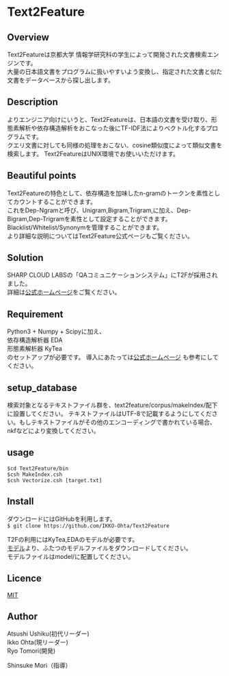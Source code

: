 Text2Feature
====

## Overview
Text2Featureは京都大学 情報学研究科の学生によって開発された文書検索エンジンです。  
大量の日本語文書をプログラムに扱いやすいよう変換し、指定された文書と似た文書をデータベースから探し出します。
## Description
よりエンジニア向けにいうと、Text2Featureは、日本語の文書を受け取り、形態素解析や依存構造解析をおこなった後にTF-IDF法によりベクトル化するプログラムです。  
クエリ文書に対しても同様の処理をおこない、cosine類似度によって類似文書を検索します。 
Text2FeatureはUNIX環境でお使いいただけます。  

## Beautiful points

Text2Featureの特色として、依存構造を加味したn-gramのトークンを素性としてカウントすることができます。  
これをDep-Ngramと呼び、Unigram,Bigram,Trigram,に加え、Dep-Bigram,Dep-Trigramを素性として設定することができます。  
Blacklist/Whitelist/Synonymを管理することができます。  
より詳細な説明についてはText2Feature公式ページもご覧ください。

## Solution
SHARP CLOUD LABSの「QAコミュニケーションシステム」にT2Fが採用されました。  
詳細は[公式ホームページ](http://qac.cloudlabs.sharp.co.jp/)をご覧ください。

## Requirement
Python3 + Numpy + Scipyに加え、  
依存構造解析器 EDA  
形態素解析器 KyTea  
のセットアップが必要です。 
導入にあたっては[公式ホームページ](http://plata.ar.media.kyoto-u.ac.jp/tool/Text2Feature/t2fdoc/_build/html/Tutorial.html)
 も参考にしてください。  

## setup_database
検索対象となるテキストファイル群を、text2feature/corpus/makeIndex/配下に設置してください。 
テキストファイルはUTF-8で記載するようにしてください。もしテキストファイルがその他のエンコーディングで書かれている場合、nkfなどにより変換してください。 

## usage

`$cd Text2Feature/bin`  
`$csh MakeIndex.csh`  
`$csh Vectorize.csh [target.txt]`  


## Install
ダウンロードにはGitHubを利用します。  
`$ git clone https://github.com/IKKO-Ohta/Text2Feature`

T2Fの利用にはKyTea,EDAのモデルが必要です。  
[モデル](http://www.ar.media.kyoto-u.ac.jp/tool/Text2Feature/models.zip)より、ふたつのモデルファイルをダウンロードしてください。  
モデルファイルはmodel/に配置してください。

## Licence

[MIT](https://github.com/tcnksm/tool/blob/master/LICENCE)  

## Author
Atsushi Ushiku(初代リーダー)  
Ikko Ohta(現リーダー)  
Ryo Tomori(開発)  

Shinsuke Mori（指導）